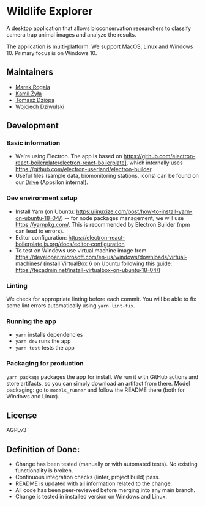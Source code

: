 # Wildlife Explorer

A desktop application that allows bioconservation researchers to classify camera trap animal images and analyze the results.

The application is multi-platform. We support MacOS, Linux and Windows 10. Primary focus is on Windows 10.

## Maintainers

- [Marek Rogala](https://github.com/marekrogala)
- [Kamil Żyła](https://github.com/kamilzyla)
- [Tomasz Dziopa](https://github.com/tomecki)
- [Wojciech Dziwulski](https://github.com/wojdziw)

## Development

### Basic information

- We're using Electron. The app is based on https://github.com/electron-react-boilerplate/electron-react-boilerplate], which internally uses https://github.com/electron-userland/electron-builder.
- Useful files (sample data, biomonitoring stations, icons) can be found on our [Drive](https://drive.google.com/drive/folders/1eQWuf5WCT429xogQ2HiZqapehvweAtxP) (Appsilon internal).

### Dev environment setup

- Install Yarn (on Ubuntu: https://linuxize.com/post/how-to-install-yarn-on-ubuntu-18-04/) -- for node packages management, we will use https://yarnpkg.com/. This is recommended by Electron Builder (npm can lead to errors).
- Editor configuration: https://electron-react-boilerplate.js.org/docs/editor-configuration
- To test on Windows use virtual machine image from https://developer.microsoft.com/en-us/windows/downloads/virtual-machines/ (install VirtualBox 6 on Ubuntu following this guide: https://tecadmin.net/install-virtualbox-on-ubuntu-18-04/)

### Linting

We check for appropriate linting before each commit. You will be able to fix some lint errors automatically using `yarn lint-fix`.

### Running the app

- `yarn` installs dependencies
- `yarn dev` runs the app
- `yarn test` tests the app

### Packaging for production

`yarn package` packages the app for install. We run it with GitHub actions and store artifacts, so you can simply download an artifact from there.
Model packaging: go to `models_runner` and follow the README there (both for Windows and Linux).

## License
AGPLv3

## Definition of Done:
- Change has been tested (manually or with automated tests). No existing functionality is broken.
- Continuous integration checks (linter, project build) pass.
- README is updated with all information related to the change.
- All code has been peer-reviewed before merging into any main branch.
- Change is tested in installed version on Windows and Linux.
